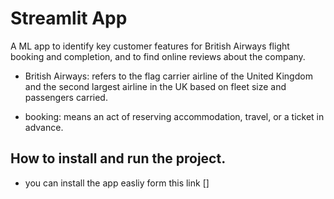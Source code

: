 # Streamlit App
A ML app to identify key customer features for British Airways flight booking and completion, and to find online reviews about the company.
* British Airways: refers to the flag carrier airline of the United Kingdom and the second largest airline in the UK based on fleet size and passengers carried.
- booking: means an act of reserving accommodation, travel, or a ticket in advance.
## How to install and run the project.
- you can install the app easliy form this link []


